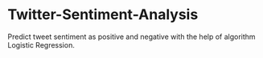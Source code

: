 # Twitter-Sentiment-Analysis
Predict tweet sentiment as positive and negative with the help of algorithm Logistic Regression.
